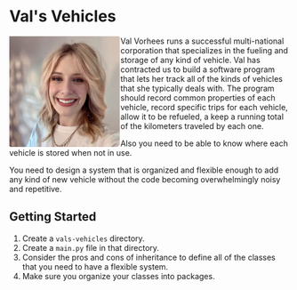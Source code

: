 # Val's Vehicles

<img src="./val.png" width="200rem" align="left" />

Val Vorhees runs a successful multi-national corporation that specializes in the fueling and storage of any kind of vehicle. Val has contracted us to build a software program that lets her track all of the kinds of vehicles that she typically deals with. The program should record common properties of each vehicle, record specific trips for each vehicle, allow it to be refueled, a keep a running total of the kilometers traveled by each one.

Also you need to be able to know where each vehicle is stored when not in use.

You need to design a system that is organized and flexible enough to add any kind of new vehicle without the code becoming overwhelmingly noisy and repetitive.

## Getting Started

1. Create a `vals-vehicles` directory.
2. Create a `main.py` file in that directory.
3. Consider the pros and cons of inheritance to define all of the classes that you need to have a flexible system.
4. Make sure you organize your classes into packages.